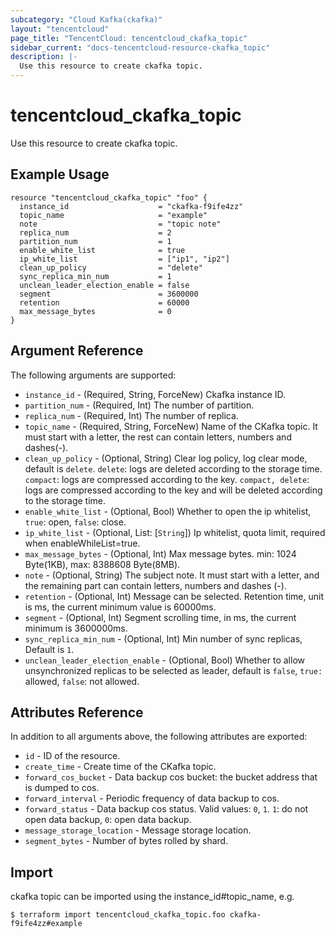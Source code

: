 ```yaml
---
subcategory: "Cloud Kafka(ckafka)"
layout: "tencentcloud"
page_title: "TencentCloud: tencentcloud_ckafka_topic"
sidebar_current: "docs-tencentcloud-resource-ckafka_topic"
description: |-
  Use this resource to create ckafka topic.
---
```


# tencentcloud_ckafka_topic

Use this resource to create ckafka topic.

## Example Usage

```hcl
resource "tencentcloud_ckafka_topic" "foo" {
  instance_id                    = "ckafka-f9ife4zz"
  topic_name                     = "example"
  note                           = "topic note"
  replica_num                    = 2
  partition_num                  = 1
  enable_white_list              = true
  ip_white_list                  = ["ip1", "ip2"]
  clean_up_policy                = "delete"
  sync_replica_min_num           = 1
  unclean_leader_election_enable = false
  segment                        = 3600000
  retention                      = 60000
  max_message_bytes              = 0
}
```

## Argument Reference

The following arguments are supported:

* `instance_id` - (Required, String, ForceNew) Ckafka instance ID.
* `partition_num` - (Required, Int) The number of partition.
* `replica_num` - (Required, Int) The number of replica.
* `topic_name` - (Required, String, ForceNew) Name of the CKafka topic. It must start with a letter, the rest can contain letters, numbers and dashes(-).
* `clean_up_policy` - (Optional, String) Clear log policy, log clear mode, default is `delete`. `delete`: logs are deleted according to the storage time. `compact`: logs are compressed according to the key. `compact, delete`: logs are compressed according to the key and will be deleted according to the storage time.
* `enable_white_list` - (Optional, Bool) Whether to open the ip whitelist, `true`: open, `false`: close.
* `ip_white_list` - (Optional, List: [`String`]) Ip whitelist, quota limit, required when enableWhileList=true.
* `max_message_bytes` - (Optional, Int) Max message bytes. min: 1024 Byte(1KB), max: 8388608 Byte(8MB).
* `note` - (Optional, String) The subject note. It must start with a letter, and the remaining part can contain letters, numbers and dashes (-).
* `retention` - (Optional, Int) Message can be selected. Retention time, unit is ms, the current minimum value is 60000ms.
* `segment` - (Optional, Int) Segment scrolling time, in ms, the current minimum is 3600000ms.
* `sync_replica_min_num` - (Optional, Int) Min number of sync replicas, Default is `1`.
* `unclean_leader_election_enable` - (Optional, Bool) Whether to allow unsynchronized replicas to be selected as leader, default is `false`, `true: `allowed, `false`: not allowed.

## Attributes Reference

In addition to all arguments above, the following attributes are exported:

* `id` - ID of the resource.
* `create_time` - Create time of the CKafka topic.
* `forward_cos_bucket` - Data backup cos bucket: the bucket address that is dumped to cos.
* `forward_interval` - Periodic frequency of data backup to cos.
* `forward_status` - Data backup cos status. Valid values: `0`, `1`. `1`: do not open data backup, `0`: open data backup.
* `message_storage_location` - Message storage location.
* `segment_bytes` - Number of bytes rolled by shard.


## Import

ckafka topic can be imported using the instance_id#topic_name, e.g.

```
$ terraform import tencentcloud_ckafka_topic.foo ckafka-f9ife4zz#example
```

